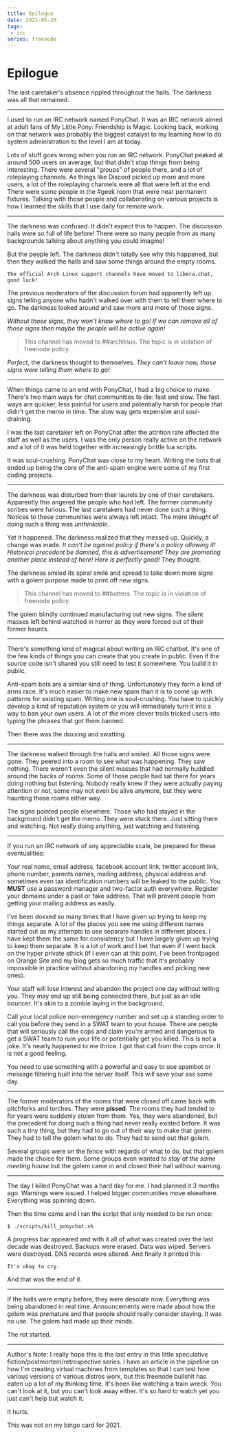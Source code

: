 ```yaml
---
title: Epilogue
date: 2021-05-26
tags:
 - irc
series: freenode
---
```


# Epilogue

The last caretaker's absence rippled throughout the halls. The darkness was all
that remained.

---

I used to run an IRC network named PonyChat. It was an IRC network aimed at
adult fans of My Little Pony: Friendship is Magic. Looking back, working on that
network was probably the biggest catalyst to my learning how to do system
administration to the level I am at today.

Lots of stuff goes wrong when you run an IRC network. PonyChat peaked at around
500 users on average, but that didn't stop things from being interesting. There
were several "groups" of people there, and a lot of roleplaying channels. As
things like Discord picked up more and more users, a lot of the roleplaying
channels were all that were left at the end. There were some people in the #geek
room that were near permanent fixtures. Talking with those people and
collaborating on various projects is how I learned the skills that I use daily
for remote work.

---

The darkness was confused. It didn't expect this to happen. The discussion halls
were so full of life before! There were so many people from as many backgrounds
talking about anything you could imagine!

But the people left. The darkness didn't totally see why this happened, but then
they walked the halls and saw some things around the empty rooms.

```
The official Arch Linux support channels have moved to libera.chat, good luck!
```

The previous moderators of the discussion forum had apparently left up signs
telling anyone who hadn't walked over with them to tell them where to go. The
darkness looked around and saw more and more of those signs.

_Without those signs, they won't know where to go! If we can remove all of those
signs then maybe the people will be active again!_

> This channel has moved to ##archlinux. The topic is in violation of freenode
> policy.

_Perfect_, the darkness thought to themselves. _They can't leave now, those
signs were telling them where to go!_

---

When things came to an end with PonyChat, I had a big choice to make. There's
two main ways for chat communities to die: fast and slow. The fast ways are
quicker, less painful for users and potentially harsh for people that didn't get
the memo in time. The slow way gets expensive and soul-draining.

I was the last caretaker left on PonyChat after the attrition rate affected the
staff as well as the users. I was the only person really active on the network
and a lot of it was held together with increasingly brittle lua scripts.

It was soul-crushing. PonyChat was close to my heart. Writing the bots that
ended up being the core of the anti-spam engine were some of my first coding
projects.

---

The darkness was disturbed from their laurels by one of their caretakers.
Apparently this angered the people who had left. The former community scribes
were furious. The last caretakers had never done such a thing. Notices to those
communities were always left intact. The mere _thought_ of doing such a thing
was _unthinkable_.

Yet it happened. The darkness realized that they messed up. Quickly, a change
was made. _It can't be against policy if there's a policy allowing it!
Historical precedent be damned, this is advertisement! They are promoting
another place instead of here! Here is perfectly good!_ They thought.

The darkness smiled its spiral smile and spread to take down more signs with a
golem purpose made to print off new signs.

> This channel has moved to ##botters. The topic is in violation of freenode
> policy.

The golem blindly continued manufacturing out new signs. The silent masses left
behind watched in horror as they were forced out of their former haunts.

---

There's something kind of magical about writing an IRC chatbot. It's one of the
few kinds of things you can create that you create in public. Even if the source
code isn't shared you still need to test it somewhere. You build it in public.

Anti-spam bots are a similar kind of thing. Unfortunately they form a kind of
arms race. It's much easier to make new spam than it is to come up with patterns
for existing spam. Writing one is soul-crushing. You have to quickly develop a
kind of reputation system or you will immediately turn it into a way to ban your
own users. A lot of the more clever trolls tricked users into typing the phrases
that got them banned.

Then there was the doxxing and swatting.

---

The darkness walked through the halls and smiled. All those signs were gone.
They peered into a room to see what was happening. They saw nothing. There
weren't even the silent masses that had normally huddled around the backs of
rooms. Some of those people had sat there for years doing nothing but listening.
Nobody really knew if they were actually paying attention or not, some may not
even be alive anymore, but they were haunting those rooms either way.

The signs pointed people elsewhere. Those who had stayed in the background
didn't get the memo. They were stuck there. Just sitting there and watching. Not
really doing anything, just watching and listening.

---

If you run an IRC network of any appreciable scale, be prepared for these
eventualities:

Your real name, email address, facebook account link, twitter account link,
phone number, parents names, mailing address, physical address and sometimes
even tax identification numbers will be leaked to the public. You **MUST** use
a password manager and two-factor auth everywhere. Register your domains under a
past or fake address. That will prevent people from getting your mailing address
as easily.

I've been doxxed so many times that I have given up trying to keep my things
separate. A lot of the places you see me using different names started out as my
attempts to use separate handles in different places. I have kept them the same
for consistency but I have largely given up trying to keep them separate. It is
a lot of work and I bet that even if I went back on the hyper private sthick (if
I even can at this point, I've been frontpaged on Orange Site and my blog gets
so much traffic that it's probably impossible in practice without abandoning my
handles and picking new ones).

Your staff will lose interest and abandon the project one day without telling
you. They may end up still being connected there, but just as an idle bouncer.
It's akin to a zombie laying in the background.

Call your local police non-emergency number and set up a standing order to call
you before they send in a SWAT team to your house. There are people that will
seriously call the cops and claim you're armed and dangerous to get a SWAT team
to ruin your life or potentially get you killed. This is not a joke. It's nearly
happened to me thrice. I got that call from the cops once. It is not a good
feeling.

You need to use something with a powerful and easy to use spambot or message
filtering built into the server itself. This will save your ass some day.

---

The former moderators of the rooms that were closed off came back with
pitchforks and torches. They were **pissed**. The rooms they had tended to for
years were suddenly stolen from them. Yes, they were abandoned, but the
precedent for doing such a thing had never really existed before. It was such a
tiny thing, but they had to go out of their way to make that golem. They had to
tell the golem what to do. They had to send out that golem.

Several groups were on the fence with regards of what to do, but that golem made
the choice for them. Some groups even wanted _to stay at the same meeting house_
but the golem came in and closed their hall without warning.

---

The day I killed PonyChat was a hard day for me. I had planned it 3 months ago.
Warnings were issued. I helped bigger communities move elsewhere. Everything was
spinning down.

Then the time came and I ran the script that only needed to be run once:

```
$ ./scripts/kill_ponychat.sh
```

A progress bar appeared and with it all of what was created over the last decade
was destroyed. Backups were erased. Data was wiped. Servers were destroyed. DNS
records were altered. And finally it printed this:

```
It's okay to cry.
```

And that was the end of it.

---

If the halls were empty before, they were desolate now. Everything was being
abandoned in real time. Announcements were made about how the golem was
premature and that people should really consider staying. It was no use. The
golem had made up their minds.

The rot started.

---

Author's Note: I really hope this is the last entry in this little speculative
fiction/postmortem/retrospective series. I have an article in the pipeline on
how I'm creating virtual machines from templates so that I can test how various
versions of various distros work, but this freenode bullshit has eaten up a lot
of my thinking time. It's been like watching a train wreck. You can't look at
it, but you can't look away either. It's so hard to watch yet you just can't
help but watch it.

It hurts.

This was not on my bingo card for 2021.
